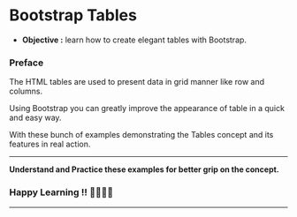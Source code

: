 # Bootstrap Tables
- **Objective :** learn how to create elegant tables with Bootstrap.

### Preface
The HTML tables are used to present data in grid manner like row and columns.

Using Bootstrap you can greatly improve the appearance of table in a quick and easy way.

With these bunch of examples demonstrating the Tables concept and its features in real action.

---
**Understand and Practice these examples for better grip on the concept.**

### Happy Learning !! 👍🏻✌🏻

---
